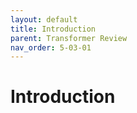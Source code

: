 ```yaml
---
layout: default
title: Introduction
parent: Transformer Review
nav_order: 5-03-01
---
```


# Introduction
